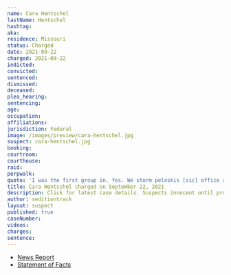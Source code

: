 ```yaml
---
name: Cara Hentschel
lastName: Hentschel
hashtag:
aka:
residence: Missouri
status: Charged
date: 2021-09-22
charged: 2021-09-22
indicted:
convicted:
sentenced:
dismissed:
deceased:
plea_hearing:
sentencing:
age:
occupation:
affiliations:
jurisdiction: Federal
image: /images/preview/cara-hentschel.jpg
suspect: cara-hentschel.jpg
booking:
courtroom:
courthouse:
raid:
perpwalk:
quote: 'I was the first group in. Yes. We storm peloskis [sic] office and took her beer. She drinks Corona'
title: Cara Hentschel charged on September 22, 2021
description: Click for latest case details. Suspects innocent until proven guilty.
author: seditiontrack
layout: suspect
published: true
caseNumber:
videos:
charges:
sentence:
---
```

- [News Report](https://www.msn.com/en-us/news/us/two-women-arrested-monday-in-springfield-charged-in-jan-6-us-capitol-breach/ar-AAPddMo)
- [Statement of Facts](https://extremism.gwu.edu/sites/g/files/zaxdzs2191/f/Cara%20Hentschel%20and%20Mahailya%20Pryer%20Statement%20of%20Facts.pdf)
